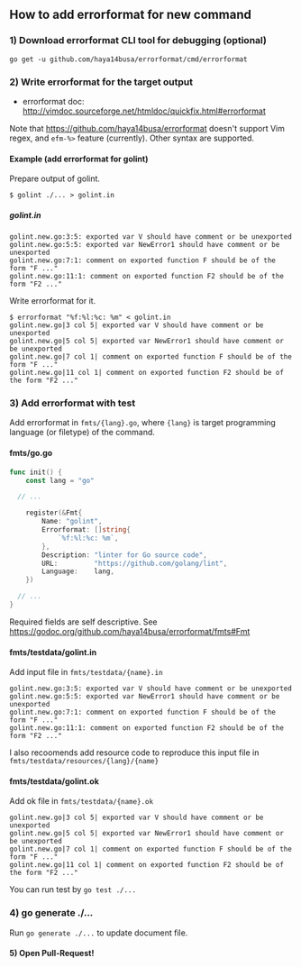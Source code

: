 ## How to add errorformat for new command

### 1) Download errorformat CLI tool for debugging (optional)

```
go get -u github.com/haya14busa/errorformat/cmd/errorformat
```

### 2) Write errorformat for the target output
- errorformat doc: http://vimdoc.sourceforge.net/htmldoc/quickfix.html#errorformat

Note that https://github.com/haya14busa/errorformat doesn't support Vim regex, and `efm-%>` feature (currently).
Other syntax are supported.

#### Example (add errorformat for golint)

Prepare output of golint.

```
$ golint ./... > golint.in
```

##### golint.in

```
golint.new.go:3:5: exported var V should have comment or be unexported
golint.new.go:5:5: exported var NewError1 should have comment or be unexported
golint.new.go:7:1: comment on exported function F should be of the form "F ..."
golint.new.go:11:1: comment on exported function F2 should be of the form "F2 ..."
```

Write errorformat for it.

```
$ errorformat "%f:%l:%c: %m" < golint.in
golint.new.go|3 col 5| exported var V should have comment or be unexported
golint.new.go|5 col 5| exported var NewError1 should have comment or be unexported
golint.new.go|7 col 1| comment on exported function F should be of the form "F ..."
golint.new.go|11 col 1| comment on exported function F2 should be of the form "F2 ..."
```

### 3) Add errorformat with test
Add errorformat in `fmts/{lang}.go`, where `{lang}` is target programming language (or filetype) of the command.

#### fmts/go.go

```go
func init() {
	const lang = "go"

  // ...

	register(&Fmt{
		Name: "golint",
		Errorformat: []string{
			`%f:%l:%c: %m`,
		},
		Description: "linter for Go source code",
		URL:         "https://github.com/golang/lint",
		Language:    lang,
	})

  // ...
}
```

Required fields are self descriptive. See https://godoc.org/github.com/haya14busa/errorformat/fmts#Fmt

#### fmts/testdata/golint.in

Add input file in `fmts/testdata/{name}.in`

```
golint.new.go:3:5: exported var V should have comment or be unexported
golint.new.go:5:5: exported var NewError1 should have comment or be unexported
golint.new.go:7:1: comment on exported function F should be of the form "F ..."
golint.new.go:11:1: comment on exported function F2 should be of the form "F2 ..."
```

I also recoomends add resource code to reproduce this input file in `fmts/testdata/resources/{lang}/{name}`

#### fmts/testdata/golint.ok

Add ok file in `fmts/testdata/{name}.ok`

```
golint.new.go|3 col 5| exported var V should have comment or be unexported
golint.new.go|5 col 5| exported var NewError1 should have comment or be unexported
golint.new.go|7 col 1| comment on exported function F should be of the form "F ..."
golint.new.go|11 col 1| comment on exported function F2 should be of the form "F2 ..."
```

You can run test by `go test ./...`

### 4) go generate ./...

Run `go generate ./...` to update document file.

#### 5) Open Pull-Request!
